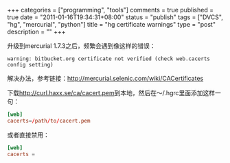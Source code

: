 +++
categories = ["programming", "tools"]
comments = true
published = true
date = "2011-01-16T19:34:31+08:00"
status = "publish"
tags = ["DVCS", "hg", "mercurial", "python"]
title = "hg certificate warnings"
type = "post"
description = ""
+++

升级到mercurial 1.7.3之后，频繁会遇到像这样的错误：

``` 
warning: bitbucket.org certificate not verified (check web.cacerts config setting)
```

解决办法，参考链接：<a href="http://mercurial.selenic.com/wiki/CACertificates">http://mercurial.selenic.com/wiki/CACertificates</a>

下载<a href="http://curl.haxx.se/ca/cacert.pem" target="_blank">http://curl.haxx.se/ca/cacert.pem</a>到本地，然后在～/.hgrc里面添加这样一句：

```conf
[web]
cacerts=/path/to/cacert.pem
```

或者直接禁用：

```conf
[web]
cacerts =
```
<!--more-->